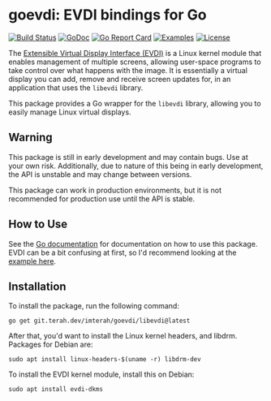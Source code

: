 # goevdi: EVDI bindings for Go
[![Build Status](https://git.terah.dev/imterah/goevdi/actions/workflows/build.yml/badge.svg)](https://git.terah.dev/imterah/goevdi/actions)
[![GoDoc](https://godoc.org/git.terah.dev/imterah/goevdi/libevdi?status.svg)](https://godoc.org/git.terah.dev/imterah/goevdi/libevdi)
[![Go Report Card](https://goreportcard.com/badge/git.terah.dev/imterah/goevdi/libevdi)](https://goreportcard.com/report/git.terah.dev/imterah/goevdi/libevdi)
[![Examples](https://img.shields.io/badge/learn%20by-examples-0077b3.svg?style=flat-square)](https://git.terah.dev/imterah/goevdi/src/branch/main/example)
[![License](https://img.shields.io/badge/license-GNU_Lesser_General_Public_License_2.1-green)](https://git.terah.dev/imterah/goevdi/src/branch/main/libevdi/LICENSE.md)

The [Extensible Virtual Display Interface (EVDI)](https://github.com/DisplayLink/evdi) is a Linux kernel module that enables management of multiple screens, allowing user-space programs to take control over what happens with the image. It is essentially a virtual display you can add, remove and receive screen updates for, in an application that uses the `libevdi` library.

This package provides a Go wrapper for the `libevdi` library, allowing you to easily manage Linux virtual displays.

## Warning

This package is still in early development and may contain bugs. Use at your own risk. Additionally, due to nature of this being in early development, the API is unstable and may change between versions.

This package can work in production environments, but it is not recommended for production use until the API is stable.

## How to Use

See the [Go documentation](https://pkg.go.dev/git.terah.dev/imterah/goevdi@v1.14.10/libevdi) for documentation on how to use this package. EVDI can be a bit confusing at first, so I'd recommend looking at the [example here](https://git.terah.dev/imterah/goevdi/src/branch/main/example/main.go).

## Installation

To install the package, run the following command:

```
go get git.terah.dev/imterah/goevdi/libevdi@latest
```

After that, you'd want to install the Linux kernel headers, and libdrm. Packages for Debian are:

```
sudo apt install linux-headers-$(uname -r) libdrm-dev
```

To install the EVDI kernel module, install this on Debian:

```
sudo apt install evdi-dkms
```
